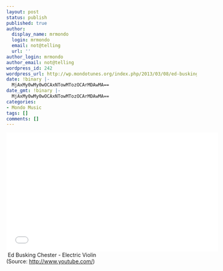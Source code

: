 ```yaml
---
layout: post
status: publish
published: true
author:
  display_name: mrmondo
  login: mrmondo
  email: not@telling
  url: ''
author_login: mrmondo
author_email: not@telling
wordpress_id: 242
wordpress_url: http://wp.mondotunes.org/index.php/2013/03/08/ed-busking-chester-electric-violin/
date: !binary |-
  MjAxMy0wMy0wOCAxNTowMTozOCArMDAwMA==
date_gmt: !binary |-
  MjAxMy0wMy0wOCAxNTowMTozOCArMDAwMA==
categories:
- Mondo Music
tags: []
comments: []
---
```

<iframe width="560" height="315" src="//www.youtube.com/embed/vUO6kYLb6As" frameborder="0"> </iframe>
 Ed Busking Chester - Electric Violin
<div class="attribution">(<span>Source:</span> <a href="http://www.youtube.com/">http://www.youtube.com/</a>)</div>
